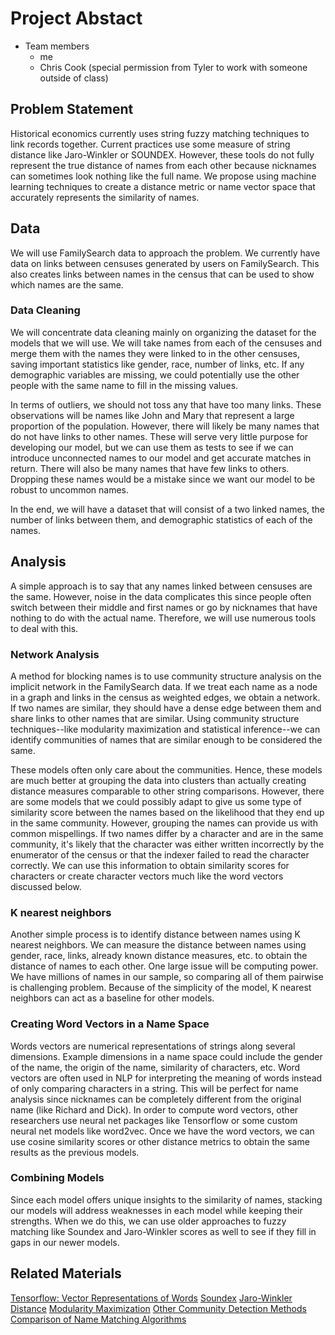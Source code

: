 # Project Abstact

- Team members
  - me
  - Chris Cook (special permission from Tyler to work with someone outside of class)
  
## Problem Statement
Historical economics currently uses string fuzzy matching techniques to link records together. Current practices use
some measure of string distance like Jaro-Winkler or SOUNDEX. However, these tools do not fully represent the true
distance of names from each other because nicknames can sometimes look nothing like the full name. We propose using
machine learning techniques to create a distance metric or name vector space that accurately represents the similarity of names.

## Data
We will use FamilySearch data to approach the problem. We currently have data on links between censuses generated by users
on FamilySearch. This also creates links between names in the census that can be used to show which names are the same.

### Data Cleaning
We will concentrate data cleaning mainly on organizing the dataset for the models that we will use. We will take names from each of the censuses and merge them with the names they were linked to in the other censuses, saving important statistics like gender, race, number of links, etc. If any demographic variables are missing, we could potentially use the other people with the same name to fill in the missing values.

In terms of outliers, we should not toss any that have too many links. These observations will be names like John and Mary that represent a large proportion of the population. However, there will likely be many names that do not have links to other names. These will serve very little purpose for developing our model, but we can use them as tests to see if we can introduce unconnected names to our model and get accurate matches in return. There will also be many names that have few links to others. Dropping these names would be a mistake since we want our model to be robust to uncommon names.

In the end, we will have a dataset that will consist of a two linked names, the number of links between them, and demographic statistics of each of the names.

## Analysis
A simple approach is to say that any names linked between censuses are the same. However, noise in the data complicates this
since people often switch between their middle and first names or go by nicknames that have nothing to do with the actual name.
Therefore, we will use numerous tools to deal with this.

### Network Analysis
A method for blocking names is to use community structure analysis on the implicit network in the FamilySearch data. 
If we treat each name as a node in a graph and links in the census as weighted edges, we obtain a network. If two names
are similar, they should have a dense edge between them and share links to other names that are similar. Using community
structure techniques--like modularity maximization and statistical inference--we can identify communities of names that are similar enough to be considered the same.

These models often only care about the communities. Hence, these models are much better at grouping the data into clusters than actually creating distance measures comparable to other string comparisons. However, there are some models that we could possibly adapt to give us some type of similarity score between the names based on the likelihood that they end up in the same community. However, grouping the names can provide us with common mispellings. If two names differ by a character and are in the same community, it's likely that the character was either written incorrectly by the enumerator of the census or that the indexer failed to read the character correctly. We can use this information to obtain similarity scores for characters or create character vectors much like the word vectors discussed below. 

### K nearest neighbors
Another simple process is to identify distance between names using K nearest neighbors. We can measure the distance between names using gender, race, links, already known distance measures, etc. to obtain the distance of names to each other. One large issue will be computing power. We have millions of names in our sample, so comparing all of them pairwise is challenging problem. Because of the simplicity of the model, K nearest neighbors can act as a baseline for other models.

### Creating Word Vectors in a Name Space
Words vectors are numerical representations of strings along several dimensions. Example dimensions in a name space could
include the gender of the name, the origin of the name, similarity of characters, etc. Word vectors are often used in NLP for interpreting the meaning of words instead of only comparing characters in a string. This will be perfect for name analysis since nicknames can be completely different from the original name (like Richard and Dick). In order to compute word vectors, other researchers use neural net packages like Tensorflow or some custom neural net models like word2vec. Once we have the word vectors, we can use cosine similarity scores or other distance metrics to obtain the same results as the previous models.

### Combining Models
Since each model offers unique insights to the similarity of names, stacking our models will address weaknesses in each model while keeping their strengths. When we do this, we can use older approaches to fuzzy matching like Soundex and Jaro-Winkler scores as well to see if they fill in gaps in our newer models.

## Related Materials

[Tensorflow: Vector Representations of Words](https://www.tensorflow.org/tutorials/representation/word2vec)
[Soundex](https://en.wikipedia.org/wiki/Soundex)
[Jaro-Winkler Distance](https://en.wikipedia.org/wiki/Jaro%E2%80%93Winkler_distance)
[Modularity Maximization](https://www.ncbi.nlm.nih.gov/pmc/articles/PMC1482622/)
[Other Community Detection Methods](https://en.wikipedia.org/wiki/Community_structure)
[Comparison of Name Matching Algorithms](https://www.researchgate.net/profile/Chakkrit_Snae/publication/242594357_A_Comparison_and_Analysis_of_Name_Matching_Algorithms/links/004635330fb777dff9000000.pdf)

